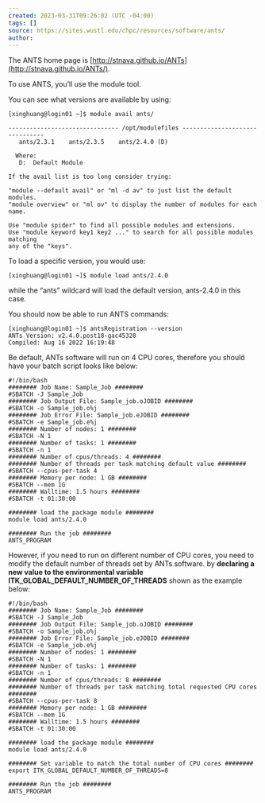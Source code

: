 ```yaml
---
created: 2023-03-31T09:26:02 (UTC -04:00)
tags: []
source: https://sites.wustl.edu/chpc/resources/software/ants/
author: 
---
```


The ANTS home page is [http://stnava.github.io/ANTs](http://stnava.github.io/ANTs/).

To use ANTS, you’ll use the module tool.

You can see what versions are available by using:
```
[xinghuang@login01 ~]$ module avail ants/

------------------------------- /opt/modulefiles -------------------------------
   ants/2.3.1    ants/2.3.5    ants/2.4.0 (D)

  Where:
   D:  Default Module

If the avail list is too long consider trying:

"module --default avail" or "ml -d av" to just list the default modules.
"module overview" or "ml ov" to display the number of modules for each name.

Use "module spider" to find all possible modules and extensions.
Use "module keyword key1 key2 ..." to search for all possible modules matching
any of the "keys".
```

To load a specific version, you would use:
```
[xinghuang@login01 ~]$ module load ants/2.4.0
```

while the “ants” wildcard will load the default version, ants-2.4.0 in this case.

You should now be able to run ANTS commands:
```
[xinghuang@login01 ~]$ antsRegistration --version
ANTs Version: v2.4.0.post18-gac45328
Compiled: Aug 16 2022 16:19:48
```

Be default, ANTs software will run on 4 CPU cores, therefore you should have your batch script looks like below:
```
#!/bin/bash
######## Job Name: Sample_Job ########
#SBATCH -J Sample_Job
######## Job Output File: Sample_job.oJOBID ########
#SBATCH -o Sample_job.o%j
######## Job Error File: Sample_job.eJOBID ########
#SBATCH -e Sample_job.e%j
######## Number of nodes: 1 ########
#SBATCH -N 1
######## Number of tasks: 1 ########
#SBATCH -n 1
######## Number of cpus/threads: 4 ########
######## Number of threads per task matching default value ########
#SBATCH --cpus-per-task 4
######## Memory per node: 1 GB ########
#SBATCH --mem 1G
######## Walltime: 1.5 hours ########
#SBATCH -t 01:30:00

######## load the package module ########
module load ants/2.4.0
 
######## Run the job ########
ANTS_PROGRAM
```

However, if you need to run on different number of CPU cores, you need to modify the default number of threads set by ANTs software. by **declaring a new value to the environmental variable ITK\_GLOBAL\_DEFAULT\_NUMBER\_OF\_THREADS** shown as the example below:
```
#!/bin/bash
######## Job Name: Sample_Job ########
#SBATCH -J Sample_Job
######## Job Output File: Sample_job.oJOBID ########
#SBATCH -o Sample_job.o%j
######## Job Error File: Sample_job.eJOBID ########
#SBATCH -e Sample_job.e%j
######## Number of nodes: 1 ########
#SBATCH -N 1
######## Number of tasks: 1 ########
#SBATCH -n 1
######## Number of cpus/threads: 8 ########
######## Number of threads per task matching total requested CPU cores ########
#SBATCH --cpus-per-task 8
######## Memory per node: 1 GB ########
#SBATCH --mem 1G
######## Walltime: 1.5 hours ########
#SBATCH -t 01:30:00

######## load the package module ########
module load ants/2.4.0

######## Set variable to match the total number of CPU cores ########
export ITK_GLOBAL_DEFAULT_NUMBER_OF_THREADS=8
 
######## Run the job ########
ANTS_PROGRAM
```
